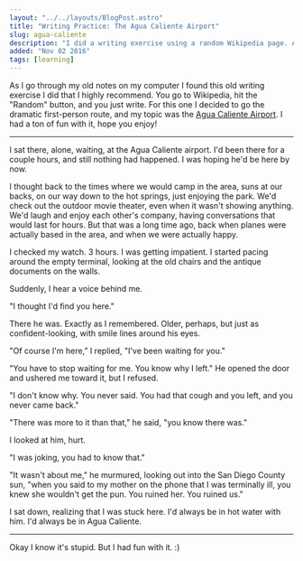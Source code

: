 ```yaml
---
layout: "../../layouts/BlogPost.astro"
title: "Writing Practice: The Agua Caliente Airport"
slug: agua-caliente
description: "I did a writing exercise using a random Wikipedia page. And puns."
added: "Nov 02 2016"
tags: [learning] 
---
```


As I go through my old notes on my computer I found this old writing exercise I
did that I highly recommend. You go to Wikipedia, hit the "Random" button,
and you just write. For this one I decided to go the dramatic first-person
route, and my topic was the [Agua Caliente Airport](https://en.wikipedia.org/wiki/Agua_Caliente_Airport).
I had a ton of fun with it, hope you enjoy!

---

I sat there, alone, waiting, at the Agua Caliente airport. I'd been there for a
couple hours, and still nothing had happened. I was hoping he'd be here by now.

I thought back to the times where we would camp in the area, suns at our backs,
on our way down to the hot springs, just enjoying the park. We'd check out the
outdoor movie theater, even when it wasn't showing anything. We'd laugh and
enjoy each other's company, having conversations that would last for hours. But
that was a long time ago, back when planes were actually based in the area, and
when we were actually happy.

I checked my watch. 3 hours. I was getting impatient. I started pacing around
the empty terminal, looking at the old chairs and the antique documents on the
walls.

Suddenly, I hear a voice behind me.

"I thought I'd find you here."

There he was. Exactly as I remembered. Older, perhaps, but just as
confident-looking, with smile lines around his eyes.

"Of course I'm here,” I replied, "I've been waiting for you."

"You have to stop waiting for me. You know why I left." He opened the door and
ushered me toward it, but I refused.

"I don't know why. You never said. You had that cough and you left, and you
never came back."

"There was more to it than that," he said, "you know there was."

I looked at him, hurt.

"I was joking, you had to know that."

"It wasn't about me," he murmured, looking out into the San Diego County sun,
"when you said to my mother on the phone that I was terminally ill, you knew she
wouldn't get the pun. You ruined her. You ruined us."

I sat down, realizing that I was stuck here. I'd always be in hot water with
him. I'd always be in Agua Caliente.

---

Okay I know it's stupid. But I had fun with it. :)
